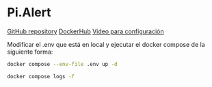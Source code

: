 # Pi.Alert

[GitHub repository](https://github.com/pucherot/Pi.Alert)
[DockerHub](https://registry.hub.docker.com/r/jokobsk/pi.alert)
[Video para configuración](https://www.youtube.com/watch?v=p9cpE9tpo1c)

Modificar el .env que está en local y ejecutar el docker compose de la siguiente forma:
```bash
docker compose --env-file .env up -d
```
```bash
docker compose logs -f
```

